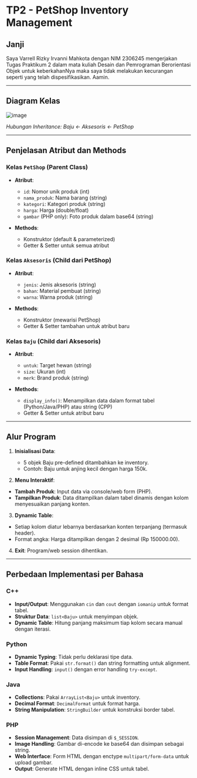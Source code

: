 # TP2 - PetShop Inventory Management

## Janji
Saya Varrell Rizky Irvanni Mahkota dengan NIM 2306245 mengerjakan Tugas Praktikum 2 dalam mata kuliah Desain dan Pemrograman Berorientasi Objek untuk keberkahanNya maka saya tidak melakukan kecurangan seperti yang telah dispesifikasikan. Aamin.

---

## Diagram Kelas
![image](https://github.com/user-attachments/assets/091ea30b-4740-41fb-a5e6-ebea3d8c37d3)


*Hubungan Inheritance: Baju <- Aksesoris <- PetShop*

---

## Penjelasan Atribut dan Methods

### Kelas `PetShop` (Parent Class)
- **Atribut**:
  - `id`: Nomor unik produk (int)
  - `nama_produk`: Nama barang (string)
  - `kategori`: Kategori produk (string)
  - `harga`: Harga (double/float)
  - `gambar` (PHP only): Foto produk dalam base64 (string)

- **Methods**:
  - Konstruktor (default & parameterized)
  - Getter & Setter untuk semua atribut

### Kelas `Aksesoris` (Child dari PetShop)
- **Atribut**:
  - `jenis`: Jenis aksesoris (string)
  - `bahan`: Material pembuat (string)
  - `warna`: Warna produk (string)

- **Methods**:
  - Konstruktor (mewarisi PetShop)
  - Getter & Setter tambahan untuk atribut baru

### Kelas `Baju` (Child dari Aksesoris)
- **Atribut**:
  - `untuk`: Target hewan (string)
  - `size`: Ukuran (int)
  - `merk`: Brand produk (string)

- **Methods**:
  - `display_info()`: Menampilkan data dalam format tabel (Python/Java/PHP) atau string (CPP)
  - Getter & Setter untuk atribut baru

---

## Alur Program
1. **Inisialisasi Data**:
   - 5 objek Baju pre-defined ditambahkan ke inventory.
   - Contoh: Baju untuk anjing kecil dengan harga 150k.

2. **Menu Interaktif**:
- **Tambah Produk**: Input data via console/web form (PHP).
- **Tampilkan Produk**: Data ditampilkan dalam tabel dinamis dengan kolom menyesuaikan panjang konten.

3. **Dynamic Table**:
- Setiap kolom diatur lebarnya berdasarkan konten terpanjang (termasuk header).
- Format angka: Harga ditampilkan dengan 2 desimal (Rp 150000.00).

4. **Exit**: Program/web session dihentikan.

---

## Perbedaan Implementasi per Bahasa

### C++
- **Input/Output**: Menggunakan `cin` dan `cout` dengan `iomanip` untuk format tabel.
- **Struktur Data**: `list<Baju>` untuk menyimpan objek.
- **Dynamic Table**: Hitung panjang maksimum tiap kolom secara manual dengan iterasi.

### Python
- **Dynamic Typing**: Tidak perlu deklarasi tipe data.
- **Table Format**: Pakai `str.format()` dan string formatting untuk alignment.
- **Input Handling**: `input()` dengan error handling `try-except`.

### Java
- **Collections**: Pakai `ArrayList<Baju>` untuk inventory.
- **Decimal Format**: `DecimalFormat` untuk format harga.
- **String Manipulation**: `StringBuilder` untuk konstruksi border tabel.

### PHP
- **Session Management**: Data disimpan di `$_SESSION`.
- **Image Handling**: Gambar di-encode ke base64 dan disimpan sebagai string.
- **Web Interface**: Form HTML dengan enctype `multipart/form-data` untuk upload gambar.
- **Output**: Generate HTML dengan inline CSS untuk tabel.

